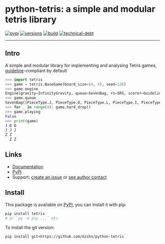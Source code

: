 # python-tetris: a simple and modular tetris library

[![pypi](https://img.shields.io/pypi/v/tetris?logo=pypi&logoColor=f0f0f0&style=for-the-badge)](https://pypi.org/project/tetris/)
[![versions](https://img.shields.io/pypi/pyversions/tetris?logo=python&logoColor=f0f0f0&style=for-the-badge)](https://pypi.org/project/tetris/)
[![build](https://img.shields.io/github/workflow/status/dzshn/python-tetris/Test%20library?logo=github&logoColor=f0f0f0&style=for-the-badge)](https://github.com/dzshn/python-tetris/actions/workflows/test.yml)
[![technical-debt](https://img.shields.io/badge/contains-technical%20debt-009fef?style=for-the-badge)](https://forthebadge.com/)

---

## Intro

A simple and modular library for implementing and analysing Tetris games, [guideline](https://archive.org/details/2009-tetris-variant-concepts_202201)-compliant by default

```py
>>> import tetris
>>> game = tetris.BaseGame(board_size=(4, 4), seed=128)
>>> game.engine
Engine(gravity=InfinityGravity, queue=SevenBag, rs=SRS, scorer=GuidelineScorer)
>>> game.queue
SevenBag([PieceType.J, PieceType.O, PieceType.L, PieceType.I, PieceType.T, PieceType.S, PieceType.J])
>>> for _ in range(4): game.hard_drop()
>>> game.playing
False
>>> print(game)
J O O
J J J
Z Z
  Z Z
```

## Links

- [Documentation](https://python-tetris.readthedocs.io/)
- [PyPI](https://pypi.org/project/tetris)
- Support: [create an issue](https://github.com/dzshn/python-tetris/issues/new/choose) or [see author contact](https://dzshn.xyz)

## Install

This package is available on [PyPI](https://pypi.org/project/tetris/), you can install it with pip:

```sh
pip install tetris
# or `py -m pip ...` etc.
```

To install the git version:

```sh
pip install git+https://github.com/dzshn/python-tetris
```

